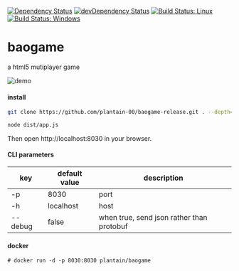 [![Dependency Status](https://david-dm.org/plantain-00/baogame.svg)](https://david-dm.org/plantain-00/baogame)
[![devDependency Status](https://david-dm.org/plantain-00/baogame/dev-status.svg)](https://david-dm.org/plantain-00/baogame#info=devDependencies)
[![Build Status: Linux](https://travis-ci.org/plantain-00/baogame.svg?branch=master)](https://travis-ci.org/plantain-00/baogame)
[![Build Status: Windows](https://ci.appveyor.com/api/projects/status/github/plantain-00/baogame?branch=master&svg=true)](https://ci.appveyor.com/project/plantain-00/baogame/branch/master)

# baogame

a html5 mutiplayer game

![demo](https://raw.githubusercontent.com/plantain-00/baogame/master/doc/demo1.gif)

#### install

```bash
git clone https://github.com/plantain-00/baogame-release.git . --depth=1 && npm i --production
```

```bash
node dist/app.js
```

Then open http://localhost:8030 in your browser.

#### CLI parameters

key | default value | description
--- | --- | ---
-p | 8030 | port
-h | localhost | host
--debug | false | when true, send json rather than protobuf

#### docker

```
# docker run -d -p 8030:8030 plantain/baogame
```
